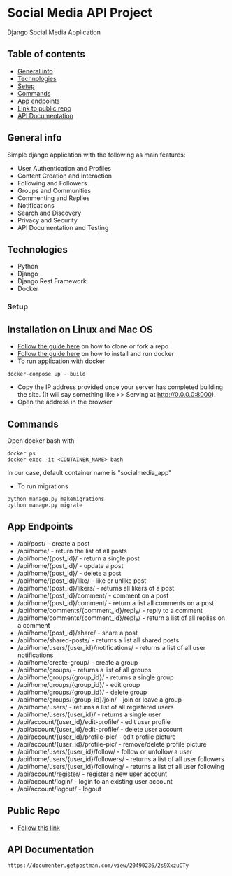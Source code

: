 # Social Media API Project
Django Social Media Application

## Table of contents
* [General info](#general-info)
* [Technologies](#technologies)
* [Setup](#setup)
* [Commands](#commands)
* [App endpoints](#app-endpoints)
* [Link to public repo](#public-repo)
* [API Documentation](#api-documentation)


## General info
Simple django application with the following as main features:

* User Authentication and Profiles
* Content Creation and Interaction
* Following and Followers
* Groups and Communities
* Commenting and Replies
* Notifications
* Search and Discovery
* Privacy and Security
* API Documentation and Testing


## Technologies
* Python
* Django
* Django Rest Framework
* Docker

### Setup
## Installation on Linux and Mac OS
* [Follow the guide here](https://help.github.com/articles/fork-a-repo) on how to clone or fork a repo
* [Follow the guide here](https://docs.docker.com/engine/install/) on how to install and run docker
* To run application with docker
```
docker-compose up --build
```
  
* Copy the IP address provided once your server has completed building the site. (It will say something like >> Serving at http://0.0.0.0:8000).
* Open the address in the browser

## Commands
Open docker bash with 
```
docker ps
docker exec -it <CONTAINER_NAME> bash
```
In our case, default container name is "socialmedia_app"
* To run migrations
```
python manage.py makemigrations
python manage.py migrate

```

## App Endpoints
* /api/post/ - create a post
* /api/home/ - return the list of all posts
* /api/home/{post_id}/ - return a single post
* /api/home/{post_id}/ - update a post
* /api/home/{post_id}/ - delete a post
* /api/home/{post_id}/like/ - like or unlike post
* /api/home/{post_id}/likers/ - returns all likers of a post
* /api/home/{post_id}/comment/ - comment on a post
* /api/home/{post_id}/comment/ - return a list all comments on a post 
* /api/home/comments/{comment_id}/reply/ - reply to a comment
* /api/home/comments/{comment_id}/reply/ - return a list of all replies on a comment
* /api/home/{post_id}/share/ - share a post
* /api/home/shared-posts/ - returns a list all shared posts
* /api/home/users/{user_id}/notifications/ - returns a list of all user notifications
* /api/home/create-group/ - create a group
* /api/home/groups/ - returns a list of all groups
* /api/home/groups/{group_id}/ - returns a single group
* /api/home/groups/{group_id}/ - edit group
* /api/home/groups/{group_id}/ - delete group
* /api/home/groups/{group_id}/join/ - join or leave a group
* /api/home/users/ - returns a list of all registered users
* /api/home/users/{user_id}/ - returns a single user
* /api/account/{user_id}/edit-profile/ - edit user profile
* /api/account/{user_id}/edit-profile/ - delete user account
* /api/account/{user_id}/profile-pic/ - edit profile picture
* /api/account/{user_id}/profile-pic/ - remove/delete profile picture
* /api/home/users/{user_id}/follow/ - follow or unfollow a user
* /api/home/users/{user_id}/followers/ - returns a list of all user followers
* /api/home/users/{user_id}/following/ - returns a list of all user following
* /api/account/register/ - register a new user account
* /api/account/login/ - login to an existing user account
* /api/account/logout/ - logout

## Public Repo
* [Follow this link](https://github.com/maxwellagyapong/Social_Media_API)

## API Documentation
```
https://documenter.getpostman.com/view/20490236/2s9XxzuCTy
```
